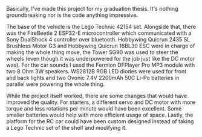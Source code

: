 Basically, I've made this project for my graduation thesis. It's nothing groundbreaking nor is the code anything impressive.

The base of the vehicle is the Lego Technic 42154 set. Alongside that, there was the FireBeetle 2 ESP32-E microcontroller
which communicated with a Sony DualShock 4 controller over bluetooth. Hobbywing Quicrun 2435 SL Brushless Motor G3 and 
Hobbywing Quicrun 16BL30 ESC were in charge of making the whole thing move, the Tower SG90 was used to steer the wheels
(even though it was underpowered for the job just like the DC motor was). For the car sounds I used the Fermion DFPlayer
Pro MP3 module with two 8 Ohm 3W speakers. WS2812B RGB LED diodes were used for front and back lights and two Ovonic 7.4V
2200mAh 50C Li-Po batteries in parallel were powering the whole thing.

While the project itself worked, there are some changes that would have improved the quality. For starters, a different
servo and DC motor with more torque and less rotations per minute would have been excellent. Some smaller batteries
would help with more efficient usage of space. Lastly, the platform for the RC car could have been custom designed
instead of taking a Lego Technic set of the shelf and modifying it.
